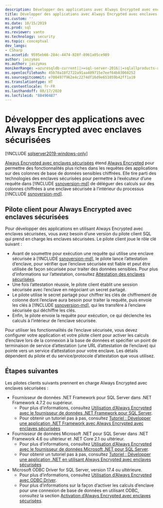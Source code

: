 ```yaml
---
description: Développer des applications avec Always Encrypted avec enclaves sécurisées
title: Développer des applications avec Always Encrypted avec enclaves sécurisées | Microsoft Docs
ms.custom: ''
ms.date: 10/15/2019
ms.prod: sql
ms.reviewer: vanto
ms.technology: security
ms.topic: conceptual
dev_langs:
- CSharp
ms.assetid: 9595eb66-284c-4474-828f-8961a05ce989
author: jaszymas
ms.author: jaszymas
monikerRange: =azuresqldb-current||>=sql-server-2016||=sqlallproducts-allversions||>=sql-server-linux-2017||=azuresqldb-mi-current
ms.openlocfilehash: 45b78a18f2722a91aa409715e7eef64b03060252
ms.sourcegitcommit: e700497f962e4c2274df16d9e651059b42ff1a10
ms.translationtype: HT
ms.contentlocale: fr-FR
ms.lasthandoff: 08/17/2020
ms.locfileid: "88490487"
---
```

# <a name="develop-applications-using-always-encrypted-with-secure-enclaves"></a>Développer des applications avec Always Encrypted avec enclaves sécurisées
[!INCLUDE [sqlserver2019-windows-only](../../../includes/applies-to-version/sqlserver2019-windows-only.md)]

[Always Encrypted avec enclaves sécurisées](always-encrypted-enclaves.md) étend [Always Encrypted](always-encrypted-database-engine.md) pour permettre des fonctionnalités plus riches dans les requêtes des applications sur des colonnes de base de données sensibles chiffrées. Elle tire parti des technologies des enclaves sécurisées pour permettre à l’exécuteur d’une requête dans [!INCLUDE [ssnoversion-md](../../../includes/ssnoversion-md.md)] de déléguer des calculs sur des colonnes chiffrées à une enclave sécurisée à l’intérieur du processus [!INCLUDE [ssnoversion-md](../../../includes/ssnoversion-md.md)].

## <a name="client-driver-for-always-encrypted-with-secure-enclaves"></a>Pilote client pour Always Encrypted avec enclaves sécurisées

Pour développer des applications en utilisant Always Encrypted avec enclaves sécurisées, vous avez besoin d’une version du pilote client SQL qui prend en charge les enclaves sécurisées. Le pilote client joue le rôle clé suivant :
- Avant de soumettre pour exécution une requête qui utilise une enclave sécurisée à [!INCLUDE [ssnoversion-md](../../../includes/ssnoversion-md.md)], le pilote lance l’attestation d’enclave, pour vérifier que l’enclave sécurisée est fiable et peut être utilisée de façon sécurisée pour traiter des données sensibles. Pour plus d’informations sur l’attestation, consultez [Attestation des enclaves sécurisées](always-encrypted-enclaves.md#secure-enclave-attestation).
- Une fois l’attestation réussie, le pilote client établit une session sécurisée avec l’enclave en négociant un secret partagé.
- Le pilote utilise le secret partagé pour chiffrer les clés de chiffrement de colonne dont l’enclave aura besoin pour traiter la requête, puis envoie les clés à [!INCLUDE [ssnoversion-md](../../../includes/ssnoversion-md.md)], qui les transfère à l’enclave sécurisée qui déchiffre les clés. 
- Enfin, le pilote envoie la requête pour exécution, ce qui déclenche les calculs à l’intérieur de l’enclave sécurisée.

Pour utiliser les fonctionnalités de l’enclave sécurisée, vous devez configurer votre application et votre pilote client pour activer les calculs d’enclave lors de la connexion à la base de données et spécifier un point de terminaison de service d’attestation (une URL d’attestation de l’enclave) qui pointe vers un service d’attestation pour votre enclave. Les détails dépendent du pilote et du service/protocole d’attestation que vous utilisez.

## <a name="next-steps"></a>Étapes suivantes

Les pilotes clients suivants prennent en charge Always Encrypted avec enclaves sécurisées :
- Fournisseur de données .NET Framework pour SQL Server dans .NET Framework 4.7.2 ou supérieur. 
    - Pour plus d’informations, consultez [Utilisation d’Always Encrypted avec le fournisseur de données .NET Framework pour SQL Server](../../../relational-databases/security/encryption/develop-using-always-encrypted-with-net-framework-data-provider.md).
    - Pour obtenir un tutoriel pas à pas, consultez [Tutoriel : Développer une application .NET Framework avec Always Encrypted avec enclaves sécurisées](../tutorial-always-encrypted-enclaves-develop-net-framework-apps.md)
- Fournisseur de données Microsoft .NET pour SQL Server dans .NET Framework 4.6 ou ultérieur et .NET Core 2.1 ou ultérieur. 
    - Pour plus d’informations, consultez [Utilisation d’Always Encrypted avec le fournisseur de données Microsoft .NET pour SQL Server](../../../connect/ado-net/sql/sqlclient-support-always-encrypted.md).
    - Pour obtenir un tutoriel pas à pas, consultez [Tutoriel : Développer une application .NET en utilisant Always Encrypted avec enclaves sécurisées](../../../connect/ado-net/sql/tutorial-always-encrypted-enclaves-develop-net-apps.md)
- Microsoft ODBC Driver for SQL Server, version 17.4 ou ultérieure. 
    - Pour plus d’informations, consultez [Utilisation d’Always Encrypted avec ODBC Driver](../../../connect/odbc/using-always-encrypted-with-the-odbc-driver.md). 
    - Pour plus d’informations sur la façon d’activer les calculs d’enclave pour une connexion de base de données en utilisant ODBC, consultez la section [Activation d’Always Encrypted avec enclaves sécurisées](../../../connect/odbc/using-always-encrypted-with-the-odbc-driver.md#enabling-always-encrypted-with-secure-enclaves).
